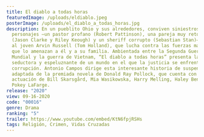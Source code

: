 ```yaml
---
title: El diablo a todas horas
featuredImage: /uploads/eldiablo.jpeg
posterImage: /uploads/el_diablo_a_todas_horas.jpg
description: En un pueblito Ohio y sus alrededores, conviven siniestros
  personajes —un pastor profano (Robert Pattinson), una pareja muy retorcida
  (Jason Clarke y Riley Keough) y un sheriff corrupto (Sebastian Stan)— en torno
  al joven Arvin Russell (Tom Holland), que lucha contra las fuerzas malignas
  que lo amenazan a él y a su familia. Ambientada entre la Segunda Guerra
  Mundial y la guerra de Vietnam, “El diablo a todas horas” presenta la imagen
  seductora y espeluznante de un mundo en el que la justicia se enfrenta a la
  corrupción. Antonio Campos dirige esta interesante historia de suspenso
  adaptada de la premiada novela de Donald Ray Pollock, que cuenta con la
  actuación de Bill Skarsgård, Mia Wasikowska, Harry Melling, Haley Bennett y
  Pokey LaFarge.
release: "2020"
view: 09-16-2020
code: "00016"
genre: Drama
ranking: "5"
trailer: https://www.youtube.com/embed/KtN6fpjRSHs
tags: Religión, Crimen, Vidas Cruzadas
---
```

